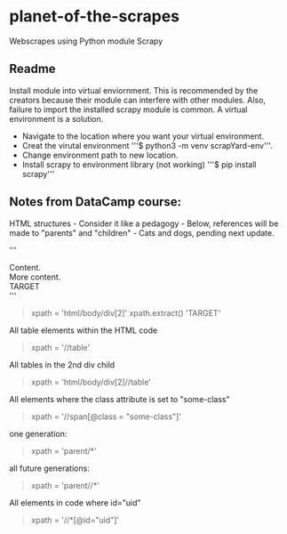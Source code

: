 # planet-of-the-scrapes
Webscrapes using Python module Scrapy

## Readme

Install module into virtual enviornment.  This is recommended by the creators because their module can interfere with other modules.
Also, failure to import the installed scrapy module is common. A virtual environment is a solution.

- Navigate to the location where you want your virtual environment.
- Creat the virutal environment '''$ python3 -m venv scrapYard-env'''.
- Change environment path to new location.
- Install scrapy to environment library (not working) '''$ pip install scrapy'''


## Notes from DataCamp course:

HTML structures - Consider it like a pedagogy - Below, references will be made to "parents" and "children" - Cats and dogs, pending next update.

'''
<html>
  <body>
    <span>
      Content.
    </span>
    <div>
      More content.
    </div>
    <div>
      TARGET
    </div>
  </body>
</html>
'''

> xpath = 'html/body/div[2]'
> xpath.extract()
> 'TARGET'

All table elements within the HTML code
> xpath = '//table'

All tables in the 2nd div child
> xpath = 'html/body/div[2]//table'

All <span> elements where the class attribute is set to "some-class"
> xpath = '//span[@class = "some-class"]'

one generation:
> xpath = 'parent/*'

all future generations:
> xpath = 'parent//*'

All elements in code where id="uid"
> xpath = '//*[@id="uid"]'
